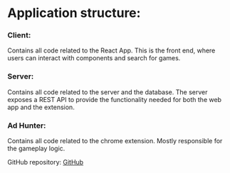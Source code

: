 # Application structure:

### Client:
Contains all code related to the React App. This is the front end, where users can interact with components and search for games.

### Server:
Contains all code related to the server and the database. The server exposes a REST API to provide the functionality needed for both the web app and the extension.

### Ad Hunter:
Contains all code related to the chrome extension. Mostly responsible for the gameplay logic.

GitHub repository: [GitHub](https://github.com/Eftichios/Level-4-Individual-Project)
